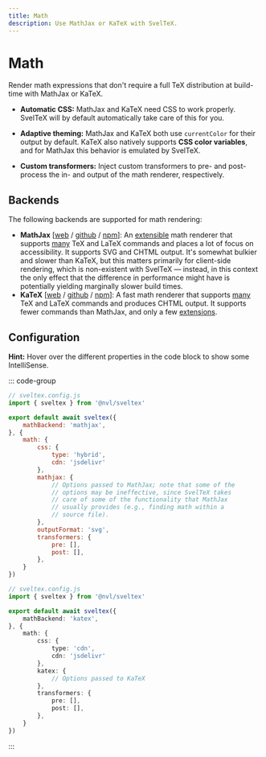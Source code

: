 ```yaml
---
title: Math
description: Use MathJax or KaTeX with SvelTeX.
---
```


<script lang="ts" setup>
import { PhFileCss, PhPalette, PhGear, PhArrowFatLineRight } from '@phosphor-icons/vue';
</script>

# Math

<p class="text-lg">
Render math expressions that don't require a full TeX distribution at build-time
with MathJax or KaTeX.
</p>

<div class="features-list mt-8">

-   <PhFileCss color="var(--hig-orange)" class="opacity-90" :size="28" weight="duotone"/>

    **Automatic CSS:** MathJax and KaTeX need CSS to work properly. SvelTeX
    will by default automatically take care of this for you.

-   <PhPalette color="var(--hig-orange)" class="opacity-90" :size="28" weight="duotone"/>

    **Adaptive theming:** MathJax and KaTeX both use `currentColor` for their
    output by default. KaTeX also natively supports **CSS color variables**, and
    for MathJax this behavior is emulated by SvelTeX.

-   <PhGear color="var(--hig-orange)" class="opacity-90" :size="28" weight="duotone"/>

    **Custom transformers:** Inject custom transformers to pre- and post-process
    the in- and output of the math renderer, respectively.

</div>


## Backends

The following backends are supported for math rendering:

-   **MathJax** [[web](https://www.mathjax.org/) /
    [github](https://github.com/mathjax/MathJax-src/) /
    [npm](https://www.npmjs.com/package/mathjax-full)]: An
    [extensible](https://docs.mathjax.org/en/latest/input/tex/extensions/index.html)
    math renderer that supports
    [many](https://docs.mathjax.org/en/latest/input/tex/macros/index.html) TeX
    and LaTeX commands and places a lot of focus on accessibility. It supports
    SVG and CHTML output. It's somewhat bulkier and slower than KaTeX, but this
    matters primarily for client-side rendering, which is non-existent with
    SvelTeX — instead, in this context the only effect that the difference in
    performance might have is potentially yielding marginally slower build
    times.
-   **KaTeX** [[web](https://katex.org/) / [github](https://github.com/KaTeX/KaTeX) / [npm](https://www.npmjs.com/package/katex)]: A fast math renderer that supports [many](https://katex.org/docs/supported.html) TeX and LaTeX commands and produces CHTML output. It supports fewer commands than MathJax, and only a few [extensions](https://katex.org/docs/libs.html).


## Configuration

**Hint:** Hover over the different properties in the code block to show some
IntelliSense.

::: code-group

```js twoslash [MathJax]
// sveltex.config.js
import { sveltex } from '@nvl/sveltex'

export default await sveltex({
    mathBackend: 'mathjax',
}, {
    math: {
        css: {
            type: 'hybrid',
            cdn: 'jsdelivr'
        },
        mathjax: {
            // Options passed to MathJax; note that some of the
            // options may be ineffective, since SvelTeX takes
            // care of some of the functionality that MathJax
            // usually provides (e.g., finding math within a
            // source file).
        },
        outputFormat: 'svg',
        transformers: {
            pre: [],
            post: [],
        },
    }
})
```

```ts [KaTeX]
// sveltex.config.js
import { sveltex } from '@nvl/sveltex'

export default await sveltex({
    mathBackend: 'katex',
}, {
    math: {
        css: {
            type: 'cdn',
            cdn: 'jsdelivr'
        },
        katex: {
            // Options passed to KaTeX
        },
        transformers: {
            pre: [],
            post: [],
        },
    }
})
```

:::

